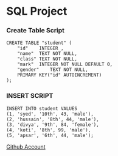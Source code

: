 # SQL Project

### Create Table Script

```
CREATE TABLE "student" (
	"id"	INTEGER ,
	"name"	TEXT NOT NULL,
	"class"	TEXT NOT NULL,
	"mark"	INTEGER NOT NULL DEFAULT 0,
	"gender"	TEXT NOT NULL,
	PRIMARY KEY("id" AUTOINCREMENT)
);
```

### INSERT SCRIPT
```
INSERT INTO student VALUES 
(1, 'syed', '10th', 43, 'male'),
(2, 'hussain', '8th', 44, 'male'),
(3, 'divya', '9th', 84, 'female'),
(4, 'koti', '8th', 99, 'male'),
(5, 'apsar', '6th', 44, 'male');
```

[Github Account](https://github.com/zakeer)
